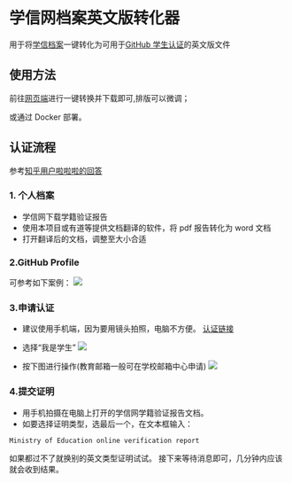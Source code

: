 # 学信网档案英文版转化器

用于将[学信档案](https://my.chsi.com.cn/archive/bab/index.action)一键转化为可用于[GitHub 学生认证](https://education.github.com/discount_requests/application)的英文版文件

## 使用方法

前往[网页端](http://www.ez4stu.nagi.fun/)进行一键转换并下载即可,排版可以微调；

或通过 Docker 部署。

## 认证流程

参考[知乎用户啦啦啦的回答](https://zhuanlan.zhihu.com/p/618772237)

### 1. 个人档案

- 学信网下载学籍验证报告
- 使用本项目或有道等提供文档翻译的软件，将 pdf 报告转化为 word 文档
- 打开翻译后的文档，调整至大小合适

### 2.GitHub Profile

可参考如下案例：
<img src="https://thatwebsite.oss-cn-hongkong.aliyuncs.com/ez4stu_doc.png">

### 3.申请认证

- 建议使用手机端，因为要用镜头拍照，电脑不方便。
  [认证链接](https://education.github.com/discount_requests/application)

- 选择“我是学生”
  <img src="https://thatwebsite.oss-cn-hongkong.aliyuncs.com/doc_1.jpg">

- 按下图进行操作(教育邮箱一般可在学校邮箱中心申请)
  <img src="https://thatwebsite.oss-cn-hongkong.aliyuncs.com/doc_2.png">

### 4.提交证明

- 用手机拍摄在电脑上打开的学信网学籍验证报告文档。
- 如要选择证明类型，选最后一个，在文本框输入：

```
Ministry of Education online verification report
```

如果都过不了就换别的英文类型证明试试。
接下来等待消息即可，几分钟内应该就会收到结果。
